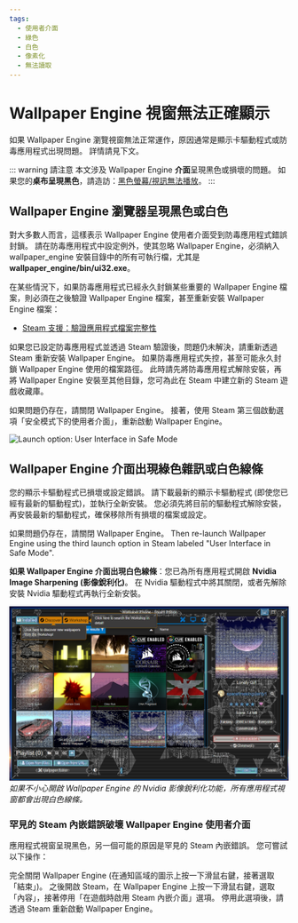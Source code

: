 ```yaml
---
tags:
  - 使用者介面
  - 綠色
  - 白色
  - 像素化
  - 無法讀取
---
```


# Wallpaper Engine 視窗無法正確顯示

如果 Wallpaper Engine 瀏覽視窗無法正常運作，原因通常是顯示卡驅動程式或防毒應用程式出現問題。 詳情請見下文。

::: warning
請注意 本文涉及 Wallpaper Engine **介面**呈現黑色或損壞的問題。 如果您的**桌布呈現黑色**，請造訪：[黑色螢幕/視訊無法播放](/noshow/notplaying.html)。
:::

## Wallpaper Engine 瀏覽器呈現黑色或白色

對大多數人而言，這樣表示 Wallpaper Engine 使用者介面受到防毒應用程式錯誤封鎖。 請在防毒應用程式中設定例外，使其忽略 Wallpaper Engine，必須納入 wallpaper_engine 安裝目錄中的所有可執行檔，尤其是 **wallpaper_engine/bin/ui32.exe**。

在某些情況下，如果防毒應用程式已經永久封鎖某些重要的 Wallpaper Engine 檔案，則必須在之後驗證 Wallpaper Engine 檔案，甚至重新安裝 Wallpaper Engine 檔案：

* [Steam 支援：驗證應用程式檔案完整性](https://support.steampowered.com/kb_article.php?ref=2037-QEUH-3335)

如果您已設定防毒應用程式並透過 Steam 驗證後，問題仍未解決，請重新透過 Steam 重新安裝 Wallpaper Engine。 如果防毒應用程式失控，甚至可能永久封鎖 Wallpaper Engine 使用的檔案路徑。 此時請先將防毒應用程式解除安裝，再將 Wallpaper Engine 安裝至其他目錄，您可為此在 Steam 中建立新的 Steam 遊戲收藏庫。

如果問題仍存在，請關閉 Wallpaper Engine。 接著，使用 Steam 第三個啟動選項「安全模式下的使用者介面」，重新啟動 Wallpaper Engine。

![Launch option: User Interface in Safe Mode](/img/faq/steam_launch_option.jpg)

## Wallpaper Engine 介面出現綠色雜訊或白色線條

您的顯示卡驅動程式已損壞或設定錯誤。 請下載最新的顯示卡驅動程式 (即使您已經有最新的驅動程式)，並執行全新安裝。 您必須先將目前的驅動程式解除安裝，再安裝最新的驅動程式，確保移除所有損壞的檔案或設定。

如果問題仍存在，請關閉 Wallpaper Engine。 Then re-launch Wallpaper Engine using the third launch option in Steam labeled "User Interface in Safe Mode".

**如果 Wallpaper Engine 介面出現白色線條**：您已為所有應用程式開啟 **Nvidia Image Sharpening (影像銳利化)**。 在 Nvidia 驅動程式中將其關閉，或者先解除安裝 Nvidia 驅動程式再執行全新安裝。

![Nvidia 影像銳利化問題](./imagesharpening.png) *如果不小心開啟 Wallpaper Engine 的 Nvidia 影像銳利化功能，所有應用程式視窗都會出現白色線條。*

### 罕見的 Steam 內嵌錯誤破壞 Wallpaper Engine 使用者介面

應用程式視窗呈現黑色，另一個可能的原因是罕見的 Steam 內嵌錯誤。 您可嘗試以下操作：

完全關閉 Wallpaper Engine (在通知區域的圖示上按一下滑鼠右鍵，接著選取「結束」)。 之後開啟 Steam，在 Wallpaper Engine 上按一下滑鼠右鍵，選取「內容」，接著停用「在遊戲時啟用 Steam 內嵌介面」選項。 停用此選項後，請透過 Steam 重新啟動 Wallpaper Engine。 